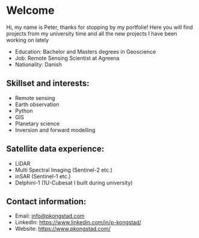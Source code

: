 # Welcome
Hi, my name is Peter, thanks for stopping by my portfolie! Here you will find projects from my university time and all the new projects I have been working on lately
* Education: Bachelor and Masters degrees in Geoscience
* Job: Remote Sensing Scientist at Agreena
* Nationality: Danish 

## Skillset and interests: 
* Remote sensing
* Earth observation
* Python
* GIS
* Planetary science
* Inversion and forward modelling

## Satellite data experience:
* LiDAR
* Multi Spectral Imaging (Sentinel-2 etc.)
* inSAR (Sentinel-1 etc.)
* Delphini-1 (1U-Cubesat I built during university)

## Contact information:
* Email: info@pkongstad.com
* LinkedIn: https://www.linkedin.com/in/p-kongstad/
* Website: https://www.pkongstad.com/

<!--
**Kongstad/Kongstad** is a ✨ _special_ ✨ repository because its `README.md` (this file) appears on your GitHub profile.

Here are some ideas to get you started:

- 🔭 I’m currently working on ...
- 🌱 I’m currently learning ...
- 👯 I’m looking to collaborate on ...
- 🤔 I’m looking for help with ...
- 💬 Ask me about ...
- 📫 How to reach me: ...
- 😄 Pronouns: ...
- ⚡ Fun fact: ...
-->
